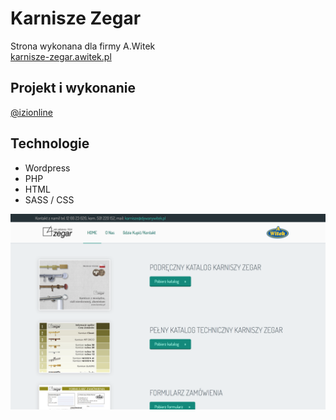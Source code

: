 # Karnisze Zegar  

Strona wykonana dla firmy A.Witek  
[karnisze-zegar.awitek.pl](http://karnisze-zegar.awitek.pl/)

## Projekt i wykonanie
[@izionline](https://github.com/izionline)

## Technologie
* Wordpress
* PHP
* HTML
* SASS / CSS

![awitek.pl](src/screenshot.png)